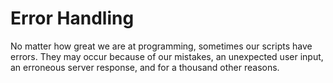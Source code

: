 # Error Handling

No matter how great we are at programming, sometimes our scripts have errors. They may occur because of our mistakes, an unexpected user input, an erroneous server response, and for a thousand other reasons.